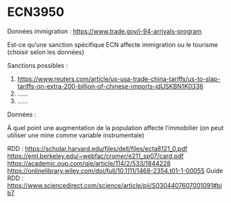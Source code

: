 # ECN3950

Données immigration : https://www.trade.gov/i-94-arrivals-program

Est-ce qu’une sanction spécifique ECN affecte immigration ou le tourisme (choisir selon les données)

Sanctions possibles :
1.	https://www.reuters.com/article/us-usa-trade-china-tariffs/us-to-slap-tariffs-on-extra-200-billion-of-chinese-imports-idUSKBN1K0336
2.	……
3.	……

Données : 

À quel point une augmentation de la population affecte l’immobilier (on peut utiliser une mine comme variable instrumentale)


RDD : https://scholar.harvard.edu/files/dell/files/ecta8121_0.pdf
https://eml.berkeley.edu/~webfac/cromer/e211_sp07/card.pdf
https://academic.oup.com/qje/article/114/2/533/1844228
https://onlinelibrary.wiley.com/doi/full/10.1111/1468-2354.t01-1-00055
Guide RDD : https://www.sciencedirect.com/science/article/pii/S0304407607001091#bib7 
